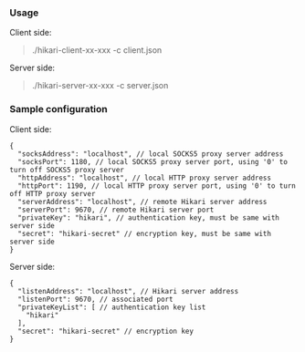 ### Usage
Client side:
> ./hikari-client-xx-xxx -c client.json

Server side:
> ./hikari-server-xx-xxx -c server.json

### Sample configuration
Client side:

```
{
  "socksAddress": "localhost", // local SOCKS5 proxy server address
  "socksPort": 1180, // local SOCKS5 proxy server port, using '0' to turn off SOCKS5 proxy server
  "httpAddress": "localhost", // local HTTP proxy server address
  "httpPort": 1190, // local HTTP proxy server port, using '0' to turn off HTTP proxy server
  "serverAddress": "localhost", // remote Hikari server address
  "serverPort": 9670, // remote Hikari server port
  "privateKey": "hikari", // authentication key, must be same with server side
  "secret": "hikari-secret" // encryption key, must be same with server side
}
```

Server side:

```
{
  "listenAddress": "localhost", // Hikari server address
  "listenPort": 9670, // associated port
  "privateKeyList": [ // authentication key list
    "hikari"
  ],
  "secret": "hikari-secret" // encryption key
}
```
